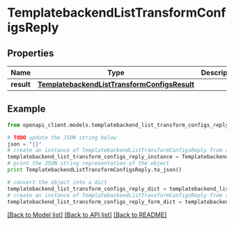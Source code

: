 # TemplatebackendListTransformConfigsReply


## Properties

Name | Type | Description | Notes
------------ | ------------- | ------------- | -------------
**result** | [**TemplatebackendListTransformConfigsResult**](TemplatebackendListTransformConfigsResult.md) |  | [optional] 

## Example

```python
from openapi_client.models.templatebackend_list_transform_configs_reply import TemplatebackendListTransformConfigsReply

# TODO update the JSON string below
json = "{}"
# create an instance of TemplatebackendListTransformConfigsReply from a JSON string
templatebackend_list_transform_configs_reply_instance = TemplatebackendListTransformConfigsReply.from_json(json)
# print the JSON string representation of the object
print TemplatebackendListTransformConfigsReply.to_json()

# convert the object into a dict
templatebackend_list_transform_configs_reply_dict = templatebackend_list_transform_configs_reply_instance.to_dict()
# create an instance of TemplatebackendListTransformConfigsReply from a dict
templatebackend_list_transform_configs_reply_form_dict = templatebackend_list_transform_configs_reply.from_dict(templatebackend_list_transform_configs_reply_dict)
```
[[Back to Model list]](../README.md#documentation-for-models) [[Back to API list]](../README.md#documentation-for-api-endpoints) [[Back to README]](../README.md)


